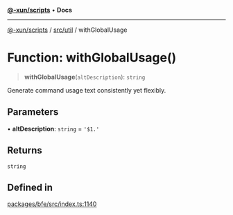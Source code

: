 [**@-xun/scripts**](../../../README.md) • **Docs**

***

[@-xun/scripts](../../../README.md) / [src/util](../README.md) / withGlobalUsage

# Function: withGlobalUsage()

> **withGlobalUsage**(`altDescription`): `string`

Generate command usage text consistently yet flexibly.

## Parameters

• **altDescription**: `string` = `'$1.'`

## Returns

`string`

## Defined in

[packages/bfe/src/index.ts:1140](https://github.com/Xunnamius/xscripts/blob/86b76a595de7a0bbf273ef7bb201d4c62f5e3d77/packages/bfe/src/index.ts#L1140)
